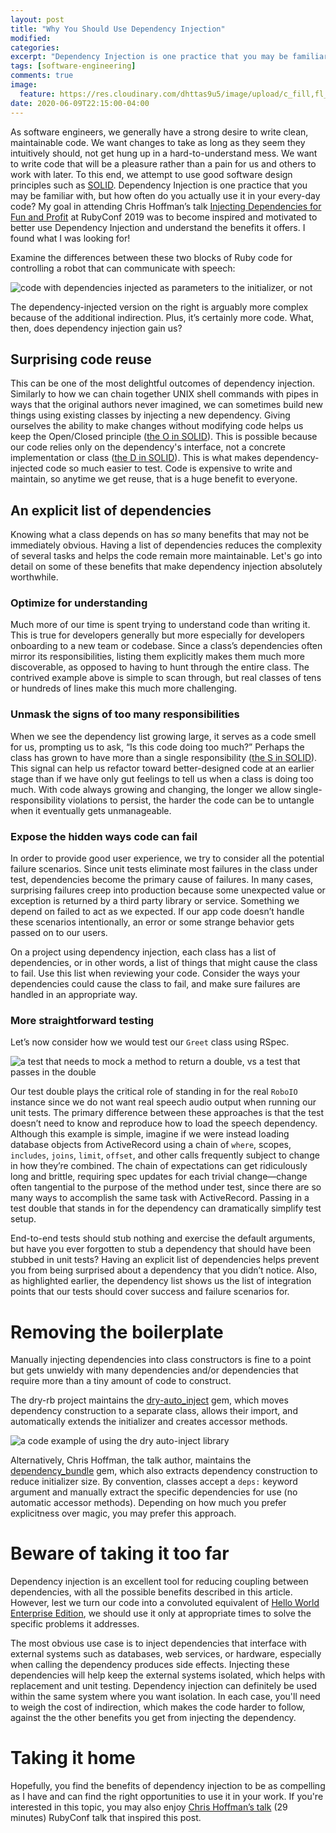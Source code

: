 ```yaml
---
layout: post
title: "Why You Should Use Dependency Injection"
modified:
categories:
excerpt: "Dependency Injection is one practice that you may be familiar with, but how often do you actually use it in your every-day code?"
tags: [software-engineering]
comments: true
image:
  feature: https://res.cloudinary.com/dhttas9u5/image/upload/c_fill,fl_progressive,h_800,q_auto,w_1600/possessed-photography-YKW0JjP7rlU-unsplash_1_gs5mju.jpg
date: 2020-06-09T22:15:00-04:00
---
```

As software engineers, we generally have a strong desire to write clean, maintainable code. We want changes to take as long as they seem they intuitively should, not get hung up in a hard-to-understand mess. We want to write code that will be a pleasure rather than a pain for us and others to work with later. To this end, we attempt to use good software design principles such as [SOLID](https://en.wikipedia.org/wiki/SOLID). Dependency Injection is one practice that you may be familiar with, but how often do you actually use it in your every-day code? My goal in attending Chris Hoffman’s talk [Injecting Dependencies for Fun and Profit](https://www.youtube.com/watch?v=b5vfNcjJsLU) at RubyConf 2019 was to become inspired and motivated to better use Dependency Injection and understand the benefits it offers. I found what I was looking for!

Examine the differences between these two blocks of Ruby code for controlling a robot that can communicate with speech:

![code with dependencies injected as parameters to the initializer, or not](https://res.cloudinary.com/dhttas9u5/image/upload/Screen_Shot_2020-06-09_at_1.47.18_PM_m1tnai.jpg)

The dependency-injected version on the right is arguably more complex because of the additional indirection. Plus, it’s certainly more code. What, then, does dependency injection gain us?


## Surprising code reuse

This can be one of the most delightful outcomes of  dependency injection. Similarly to how we can chain together UNIX shell commands with pipes in ways that the original authors never imagined, we can sometimes build new things using existing classes by injecting a new dependency. Giving ourselves the ability to make changes without modifying code helps us keep the Open/Closed principle ([the O in SOLID](https://softwareengineering.stackexchange.com/questions/19627/clarify-the-open-closed-principle)). This is possible because our code relies only on the dependency's interface, not a concrete implementation or class ([the D in SOLID](https://softwareengineering.stackexchange.com/q/401769/69145)). This is what makes dependency-injected code so much easier to test. Code is expensive to write and maintain, so anytime we get reuse, that is a huge benefit to everyone.

## An explicit list of dependencies

Knowing what a class depends on has _so_ many benefits that may not be immediately obvious. Having a list of dependencies reduces the complexity of several tasks and helps the code remain more maintainable. Let's go into detail on some of these benefits that make dependency injection absolutely worthwhile.


### Optimize for understanding

Much more of our time is spent trying to understand code than writing it. This is true for developers generally but more especially for developers onboarding to a new team or codebase. Since a class’s dependencies often mirror its responsibilities, listing them explicitly makes them much more discoverable, as opposed to having to hunt through the entire class. The contrived example above is simple to scan through, but real classes of tens or hundreds of lines make this much more challenging.


### Unmask the signs of too many responsibilities

When we see the dependency list growing large, it serves as a code smell for us, prompting us to ask, “Is this code doing too much?” Perhaps the class has grown to have more than a single responsibility ([the S in SOLID](https://softwareengineering.stackexchange.com/q/17100/69145)). This signal can help us refactor toward better-designed code at an earlier stage than if we have only gut feelings to tell us when a class is doing too much. With code always growing and changing, the longer we allow single-responsibility violations to persist, the harder the code can be to untangle when it eventually gets unmanageable.


### Expose the hidden ways code can fail

In order to provide good user experience, we try to consider all the potential failure scenarios. Since unit tests eliminate most failures in the class under test, dependencies become the primary cause of failures. In many cases, surprising failures creep into production because some unexpected value or exception is returned by a third party library or service. Something we depend on failed to act as we expected. If our app code doesn’t handle these scenarios intentionally, an error or some strange behavior gets passed on to our users.

On a project using dependency injection, each class has a list of dependencies, or in other words, a list of things that might cause the class to fail. Use this list when reviewing your code. Consider the ways your dependencies could cause the class to fail, and make sure failures are handled in an appropriate way. 


### More straightforward testing

Let’s now consider how we would test our `Greet` class using RSpec.

![a test that needs to mock a method to return a double, vs a test that passes in the double](https://res.cloudinary.com/dhttas9u5/image/upload/Screen_Shot_2020-06-09_at_1.47.57_PM_uad0vt.jpg)

Our test double plays the critical role of standing in for the real `RoboIO` instance since we do not want real speech audio output when running our unit tests. The primary difference between these approaches is that the test doesn’t need to know and reproduce how to load the speech dependency. Although this example is simple, imagine if we were instead loading database objects from ActiveRecord using a chain of `where`, scopes, `includes`, `joins`, `limit`, `offset`, and other calls frequently subject to change in how they’re combined. The chain of expectations can get ridiculously long and brittle, requiring spec updates for each trivial change—change often tangential to the purpose of the method under test, since there are so many ways to accomplish the same task with ActiveRecord. Passing in a test double that stands in for the dependency can dramatically simplify test setup.

End-to-end tests should stub nothing and exercise the default arguments, but have you ever forgotten to stub a dependency that should have been stubbed in unit tests? Having an explicit list of dependencies helps prevent you from being surprised about a dependency that you didn’t notice. Also, as highlighted earlier, the dependency list shows us the list of integration points that our tests should cover success and failure scenarios for.


# Removing the boilerplate

Manually injecting dependencies into class constructors is fine to a point but gets unwieldy with many dependencies and/or dependencies that require more than a tiny amount of code to construct.

The dry-rb project maintains the [dry-auto_inject](https://dry-rb.org/gems/dry-auto_inject) gem, which moves dependency construction to a separate class, allows their import, and automatically extends the initializer and creates accessor methods.

![a code example of using the dry auto-inject library](https://res.cloudinary.com/dhttas9u5/image/upload/Screen_Shot_2020-06-09_at_3.42.19_PM_am8rzy.jpg)

Alternatively, Chris Hoffman, the talk author, maintains the [dependency_bundle](https://github.com/yarmiganosca/dependency_bundle) gem, which also extracts dependency construction to reduce initializer size. By convention, classes accept a `deps:` keyword argument and manually extract the specific dependencies for use (no automatic accessor methods). Depending on how much you prefer explicitness over magic, you may prefer this approach.


# Beware of taking it too far

Dependency injection is an excellent tool for reducing coupling between dependencies, with all the possible benefits described in this article. However, lest we turn our code into a convoluted equivalent of [Hello World Enterprise Edition](https://gist.github.com/lolzballs/2152bc0f31ee0286b722), we should use it only at appropriate times to solve the specific problems it addresses.

The most obvious use case is to inject dependencies that interface with external systems such as databases, web services, or hardware, especially when calling the dependency produces side effects. Injecting these dependencies will help keep the external systems isolated, which helps with replacement and unit testing. Dependency injection can definitely be used within the same system where you want isolation. In each case, you'll need to weigh the cost of indirection, which makes the code harder to follow, against the the other benefits you get from injecting the dependency.


# Taking it home

Hopefully, you find the benefits of dependency injection to be as compelling as I have and can find the right opportunities to use it in your work. If you're interested in this topic, you may also enjoy [Chris Hoffman’s talk](https://www.youtube.com/watch?v=b5vfNcjJsLU) (29 minutes) RubyConf talk that inspired this post.
